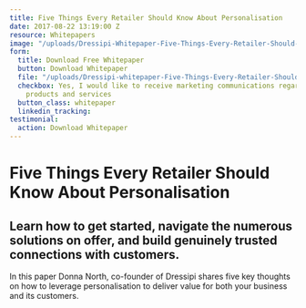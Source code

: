 ```yaml
---
title: Five Things Every Retailer Should Know About Personalisation
date: 2017-08-22 13:19:00 Z
resource: Whitepapers
image: "/uploads/Dressipi-Whitepaper-Five-Things-Every-Retailer-Should-Know-About-Personalisation-146d28.pdf"
form:
  title: Download Free Whitepaper
  button: Download Whitepaper
  file: "/uploads/Dressipi-whitepaper-Five-Things-Every-Retailer-Should-Know-About-Personalisation.pdf"
  checkbox: Yes, I would like to receive marketing communications regarding Dressipi
    products and services
  button_class: whitepaper
  linkedin_tracking: 
testimonial:
  action: Download Whitepaper
---
```


# Five Things Every Retailer Should Know About Personalisation

## Learn how to get started, navigate the numerous solutions on offer, and build genuinely trusted connections with customers.

In this paper Donna North, co-founder of Dressipi shares five key thoughts on how to leverage personalisation to deliver value for both your business and its customers.
